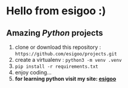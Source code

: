 # Hello from **esigoo** :)
## Amazing *Python* projects 
1. clone or download this repository : `https://github.com/esigoo/projects.git`
2. create a virtualenv : `python3 -m venv .venv`
3. `pip install -r requirements.txt`
4. enjoy coding...
5. **for learning python visit my site: [esigoo](https://esigoo.ir)**
